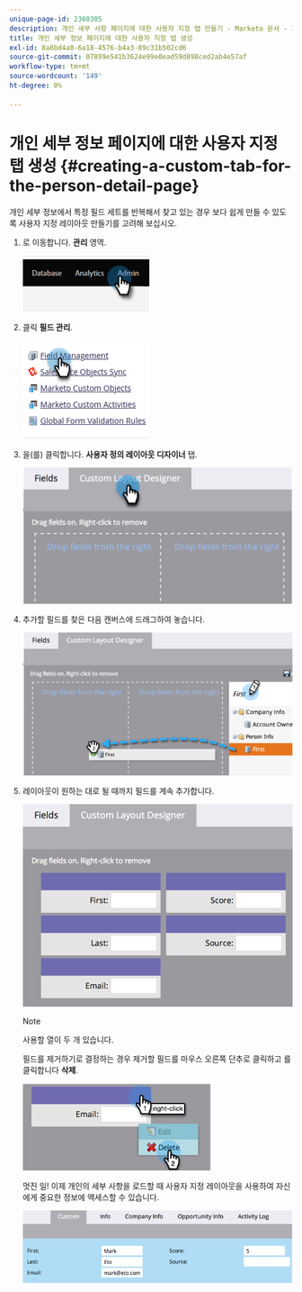 ```yaml
---
unique-page-id: 2360305
description: 개인 세부 사항 페이지에 대한 사용자 지정 탭 만들기 - Marketo 문서 - 제품 설명서
title: 개인 세부 정보 페이지에 대한 사용자 지정 탭 생성
exl-id: 8a8bd4a0-6a18-4576-b4a3-89c31b502cd6
source-git-commit: 07899e541b3624e99e0ead59d898ced2ab4e57af
workflow-type: tm+mt
source-wordcount: '149'
ht-degree: 0%

---
```


# 개인 세부 정보 페이지에 대한 사용자 지정 탭 생성 {#creating-a-custom-tab-for-the-person-detail-page}

개인 세부 정보에서 특정 필드 세트를 반복해서 찾고 있는 경우 보다 쉽게 만들 수 있도록 사용자 지정 레이아웃 만들기를 고려해 보십시오.

1. 로 이동합니다. **관리** 영역.

   ![](assets/creating-a-custom-tab-for-the-person-detail-page-1.png)

1. 클릭 **필드 관리**.

   ![](assets/creating-a-custom-tab-for-the-person-detail-page-2.png)

1. 을(를) 클릭합니다. **사용자 정의 레이아웃 디자이너** 탭.

   ![](assets/creating-a-custom-tab-for-the-person-detail-page-3.png)

1. 추가할 필드를 찾은 다음 캔버스에 드래그하여 놓습니다.

   ![](assets/creating-a-custom-tab-for-the-person-detail-page-4.png)

1. 레이아웃이 원하는 대로 될 때까지 필드를 계속 추가합니다.

   ![](assets/creating-a-custom-tab-for-the-person-detail-page-5.png)

   >[!NOTE]
   >
   >사용할 열이 두 개 있습니다.

   필드를 제거하기로 결정하는 경우 제거할 필드를 마우스 오른쪽 단추로 클릭하고 를 클릭합니다 **삭제**.

   ![](assets/creating-a-custom-tab-for-the-person-detail-page-6.png)

   멋진 일! 이제 개인의 세부 사항을 로드할 때 사용자 지정 레이아웃을 사용하여 자신에게 중요한 정보에 액세스할 수 있습니다.

   ![](assets/creating-a-custom-tab-for-the-person-detail-page-7.png)
